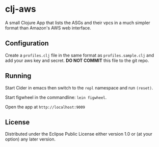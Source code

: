 # clj-aws

A small Clojure App that lists the ASGs and their vpcs in a much simpler format than Amazon's
AWS web interface.

## Configuration
Create a `profiles.clj` file in the same format as `profiles.sample.clj` and add
your aws key and secret. __DO NOT COMMIT__ this file to the git repo.

## Running
Start Cider in emacs then switch to the `repl` namespace and run `(reset)`.

Start figwheel in the commandline: `lein figwheel`.

Open the app at `http://localhost:9009`



## License
Distributed under the Eclipse Public License either version 1.0 or (at
your option) any later version.
